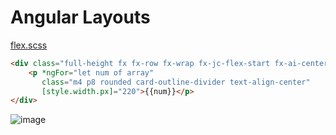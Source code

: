 # Angular Layouts

[flex.scss](./theme/flex.scss)

```html
<div class="full-height fx fx-row fx-wrap fx-jc-flex-start fx-ai-center fx-ac-space-around gap-8">
    <p *ngFor="let num of array"
       class="m4 p8 rounded card-outline-divider text-align-center"
       [style.width.px]="220">{{num}}</p>
</div>
```

![image](https://user-images.githubusercontent.com/14102723/199856253-9cdbb448-cc88-4057-bb63-848cb0d72b93.png)
